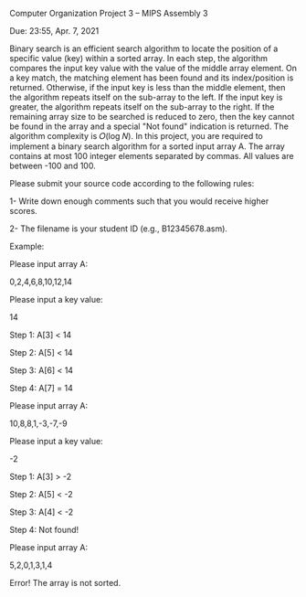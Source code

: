 Computer Organization Project 3 – MIPS Assembly 3

Due: 23:55, Apr. 7, 2021

Binary search is an efficient search algorithm to locate the position of a specific value (key) within a sorted array. In each step, the algorithm compares the input key value with the value of the middle array element. On a key match, the matching element has been found and its index/position is returned. Otherwise, if the input key is less than the middle element, then the algorithm repeats itself on the sub-array to the left. If the input key is greater, the algorithm repeats itself on the sub-array to the right. If the remaining array size to be searched is reduced to zero, then the key cannot be found in the array and a special "Not found" indication is returned. The algorithm complexity is 𝑂(log 𝑁). In this project, you are required to implement a binary search algorithm for a sorted input array A. The array contains at most 100 integer elements separated by commas. All values are between -100 and 100.

Please submit your source code according to the following rules:

1- Write down enough comments such that you would receive higher scores.

2- The filename is your student ID (e.g., B12345678.asm).

Example:

Please input array A:

0,2,4,6,8,10,12,14

Please input a key value:

14

Step 1: A[3] < 14

Step 2: A[5] < 14

Step 3: A[6] < 14

Step 4: A[7] = 14

Please input array A:

10,8,8,1,-3,-7,-9

Please input a key value:

-2

Step 1: A[3] > -2

Step 2: A[5] < -2

Step 3: A[4] < -2

Step 4: Not found!

Please input array A:

5,2,0,1,3,1,4

Error! The array is not sorted.